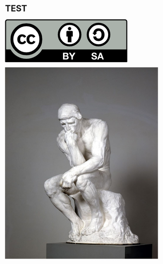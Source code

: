 <!--
version:  2024.10.24

author:   TEST

email:    teacheredu.euniwell@uni-konstanz.de

comment:  TEST
          
logo:     ![](d461515ee93eb5257e6ba9be918dff35d1d3f2c0.png)

icon:     ![](d461515ee93eb5257e6ba9be918dff35d1d3f2c0.png)

language: en

narrator: English Female

mode:     Textbook
dark:     false

date:     24/10/2024

attribute: TEST

  ![](d461515ee93eb5257e6ba9be918dff35d1d3f2c0.png)

translateWithGoogle: true




-->


# TEST

![](d461515ee93eb5257e6ba9be918dff35d1d3f2c0.png)

![](835cb8c21d1b59ed1cd8f88212800d9a30a2c108.jpg)

